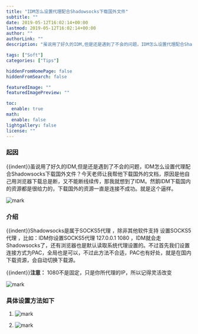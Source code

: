 ```yaml
---
title: "IDM怎么设置代理配合Shadowsocks下载国外文件"
subtitle: ""
date: 2019-05-12T16:02:14+00:00
lastmod: 2019-05-12T16:02:14+00:00
author: ""
authorLink: ""
description: "虽说用了好久的IDM,但是还是遇到了不会的问题，IDM怎么设置代理配合Shadowsocks下载国外文件？"

tags: ["Soft"]
categories: ["Tips"]

hiddenFromHomePage: false
hiddenFromSearch: false

featuredImage: ""
featuredImagePreview: ""

toc:
  enable: true
math:
  enable: false
lightgallery: false
license: ""
---
```

<!--more-->

### 起因

{{indent}}虽说用了好久的IDM,但是还是遇到了不会的问题，IDM怎么设置代理配合Shadowsocks下载国外文件？今天老师让我帮他下载国外的文档，原因是他自己用浏览器下载总是断，又不能断线续传，那我就想到了IDM。然鹅IDM下载国内的资源都是很给力的，下载国外的资源一直是连接不成功。就是这个逼样。

![mark](https://pic.yqqy.top/blog/20200111/drQjlCvq4fw4.png?imageMogr2/format/webp/interlace/1)

### 介绍

{{indent}}Shadowsocks是属于SOCKS5代理 ，除非其他软件支持 设置SOCKS5代理 ，比如：IDM你设置SOCKS5代理 127.0.0.1 1080 ，IDM就会走Shadowsocks了，还有浏览器也是默认读取系统代理设置的。不过首先我们设置连接方式为PAC，全局也是可以，不过此方法不合适，PAC也有好处，就是在国内下载资源，会自动切换下载源。

{{indent}}**注意：** 1080不是固定，只是你所代理的IP，所以记得灵活改变

![mark](https://pic.yqqy.top/blog/20200111/CpmWxzH011WW.png?imageMogr2/format/webp/interlace/1)

### 具体设置方法如下

1. ![mark](https://pic.yqqy.top/blog/20200111/TOyWUUlhgCF0.png?imageMogr2/format/webp/interlace/1)

2. ![mark](https://pic.yqqy.top/blog/20200111/DuOpHBJ1rdVH.png?imageMogr2/format/webp/interlace/1)